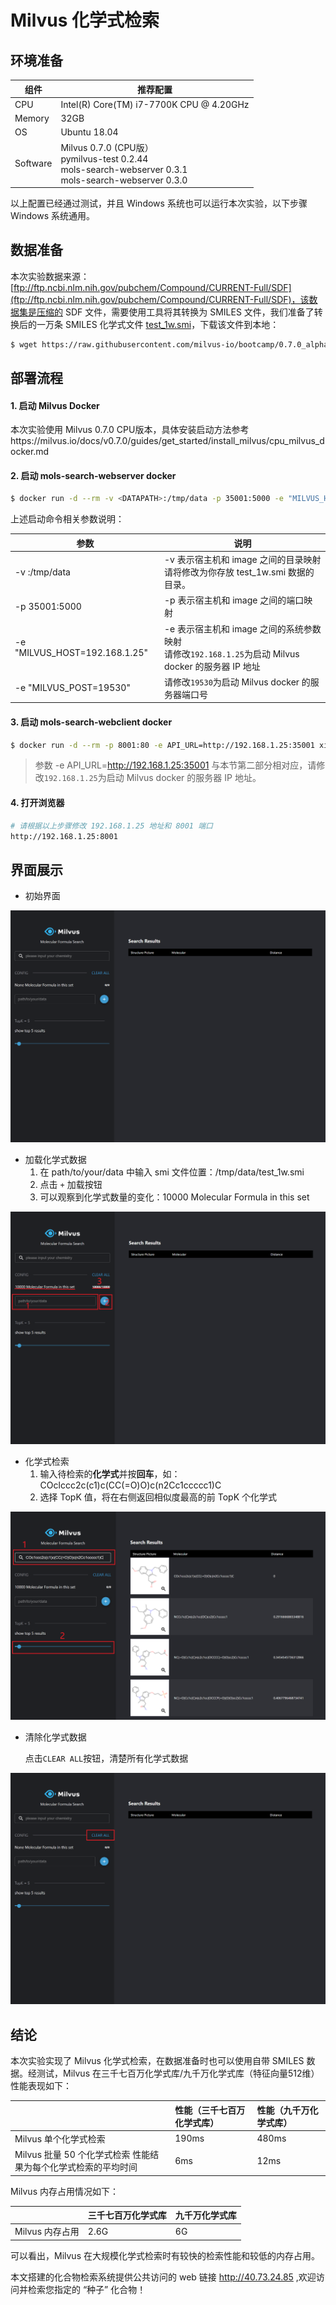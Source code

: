 # Milvus 化学式检索

## 环境准备

| 组件     | 推荐配置                                                     |
| -------- | ------------------------------------------------------------ |
| CPU      | Intel(R) Core(TM) i7-7700K CPU @ 4.20GHz                     |
| Memory   | 32GB                                                         |
| OS       | Ubuntu 18.04                                                 |
| Software | Milvus 0.7.0 (CPU版） <br />pymilvus-test 0.2.44<br />mols-search-webserver 0.3.1 <br />mols-search-webserver 0.3.0 |

以上配置已经通过测试，并且 Windows 系统也可以运行本次实验，以下步骤 Windows 系统通用。



## 数据准备

本次实验数据来源：[ftp://ftp.ncbi.nlm.nih.gov/pubchem/Compound/CURRENT-Full/SDF](ftp://ftp.ncbi.nlm.nih.gov/pubchem/Compound/CURRENT-Full/SDF)，该数据集是压缩的 SDF 文件，需要使用工具将其转换为 SMILES 文件，我们准备了转换后的一万条 SMILES 化学式文件 [test_1w.smi](./smiles-data)，下载该文件到本地：

```bash
$ wget https://raw.githubusercontent.com/milvus-io/bootcamp/0.7.0_alpha/solutions/mols_search/smiles-data/test_1w.smi
```



## 部署流程

#### 1. 启动 Milvus Docker

本次实验使用 Milvus 0.7.0 CPU版本，具体安装启动方法参考https://milvus.io/docs/v0.7.0/guides/get_started/install_milvus/cpu_milvus_docker.md



#### 2. 启动 mols-search-webserver docker

```bash
$ docker run -d --rm -v <DATAPATH>:/tmp/data -p 35001:5000 -e "MILVUS_HOST=192.168.1.25" -e "MILVUS_PORT=19530" xiaomi1/search-mols-webserver:0.3.1
```

上述启动命令相关参数说明：

| 参数                          | 说明                                                         |
| ----------------------------- | ------------------------------------------------------------ |
| -v <DATAPATH>:/tmp/data       | -v 表示宿主机和 image 之间的目录映射<br />请将<DATAPATH>修改为你存放 test_1w.smi 数据的目录。 |
| -p 35001:5000                 | -p 表示宿主机和 image 之间的端口映射                         |
| -e "MILVUS_HOST=192.168.1.25" | -e 表示宿主机和 image 之间的系统参数映射<br />请修改`192.168.1.25`为启动 Milvus docker 的服务器 IP 地址 |
| -e "MILVUS_POST=19530"        | 请修改`19530`为启动 Milvus docker 的服务器端口号             |



#### 3. 启动 mols-search-webclient docker

```bash
$ docker run -d --rm -p 8001:80 -e API_URL=http://192.168.1.25:35001 xiaomi1/search-mols-webclient:0.3.0
```

> 参数 -e API_URL=http://192.168.1.25:35001 与本节第二部分相对应，请修改`192.168.1.25`为启动 Milvus docker 的服务器 IP 地址。



#### 4. 打开浏览器

```bash
# 请根据以上步骤修改 192.168.1.25 地址和 8001 端口
http://192.168.1.25:8001
```



## 界面展示

- 初始界面

![](./assert/init_status.PNG)

- 加载化学式数据
  1. 在 path/to/your/data 中输入 smi 文件位置：/tmp/data/test_1w.smi
  2. 点击 `+` 加载按钮
  3. 可以观察到化学式数量的变化：10000 Molecular Formula in this set

![](./assert/load_data.PNG)

- 化学式检索
  1. 输入待检索的**化学式**并按**回车**，如：COclccc2c(c1)c(CC(=O)O)c(n2Cc1ccccc1)C
  2. 选择 TopK 值，将在右侧返回相似度最高的前 TopK 个化学式

![](./assert/search_data.PNG)

- 清除化学式数据

  点击`CLEAR ALL`按钮，清楚所有化学式数据

![](./assert/delete_data.PNG)



## 结论

本次实验实现了 Milvus 化学式检索，在数据准备时也可以使用自带 SMILES 数据。经测试，Milvus 在三千七百万化学式库/九千万化学式库（特征向量512维）性能表现如下：

|                                                              | 性能（三千七百万化学式库） | 性能（九千万化学式库） |
| :----------------------------------------------------------- | :------------------------- | :--------------------- |
| Milvus 单个化学式检索                                        | 190ms                      | 480ms                  |
| Milvus 批量 50 个化学式检索 性能结果为每个化学式检索的平均时间 | 6ms                        | 12ms                   |

Milvus 内存占用情况如下：

|                 | 三千七百万化学式库 | 九千万化学式库 |
| :-------------- | :----------------- | :------------- |
| Milvus 内存占用 | 2.6G               | 6G             |

可以看出，Milvus 在大规模化学式检索时有较快的检索性能和较低的内存占用。

本文搭建的化合物检索系统提供公共访问的 web 链接 http://40.73.24.85 ,欢迎访问并检索您指定的 “种子” 化合物！
